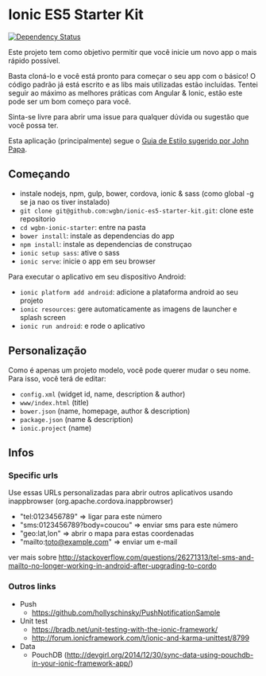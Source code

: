 # Ionic ES5 Starter Kit

[![Dependency Status](https://david-dm.org/loicknuchel/ionic-starter.svg)](https://david-dm.org/loicknuchel/ionic-starter)

Este projeto tem como objetivo permitir que você inicie um novo app o mais rápido possível.

Basta cloná-lo e você está pronto para começar o seu app com o básico! O código padrão já está escrito e as libs mais utilizadas estão incluídas. Tentei seguir ao máximo as melhores práticas com Angular & Ionic, estão este pode ser um bom começo para você.

Sinta-se livre para abrir uma issue para qualquer dúvida ou sugestão que você possa ter.

Esta aplicação (principalmente) segue o [Guia de Estilo sugerido por John Papa](https://github.com/johnpapa/angular-styleguide/blob/master/a1/i18n/pt-BR.md).

## Começando

- instale nodejs, npm, gulp, bower, cordova, ionic & sass (como global -g se ja nao os tiver instalado)
- `git clone git@github.com:wgbn/ionic-es5-starter-kit.git`: clone este repositorio
- `cd wgbn-ionic-starter`: entre na pasta
- `bower install`: instale as dependencias do app
- `npm install`: instale as dependencias de construçao
- `ionic setup sass`: ative o sass
- `ionic serve`: inicie o app em seu browser

Para executar o aplicativo em seu dispositivo Android:

- `ionic platform add android`: adicione a plataforma android ao seu projeto
- `ionic resources`: gere automaticamente as imagens de launcher e splash screen
- `ionic run android`: e rode o aplicativo

## Personalização

Como é apenas um projeto modelo, você pode querer mudar o seu nome. Para isso, vocẽ terá de editar:

- `config.xml` (widget id, name, description & author)
- `www/index.html` (title)
- `bower.json` (name, homepage, author & description)
- `package.json` (name & description)
- `ionic.project` (name)

## Infos

### Specific urls

Use essas URLs personalizadas para abrir outros aplicativos usando inappbrowser (org.apache.cordova.inappbrowser)

- "tel:0123456789" => ligar para este número
- "sms:0123456789?body=coucou" => enviar sms para este número
- "geo:lat,lon" => abrir o mapa para estas coordenadas
- "mailto:toto@example.com" => enviar um e-mail

ver mais sobre http://stackoverflow.com/questions/26271313/tel-sms-and-mailto-no-longer-working-in-android-after-upgrading-to-cordo

### Outros links

- Push
    - https://github.com/hollyschinsky/PushNotificationSample
- Unit test
    - https://bradb.net/unit-testing-with-the-ionic-framework/
    - http://forum.ionicframework.com/t/ionic-and-karma-unittest/8799
- Data
    - PouchDB (http://devgirl.org/2014/12/30/sync-data-using-pouchdb-in-your-ionic-framework-app/)
